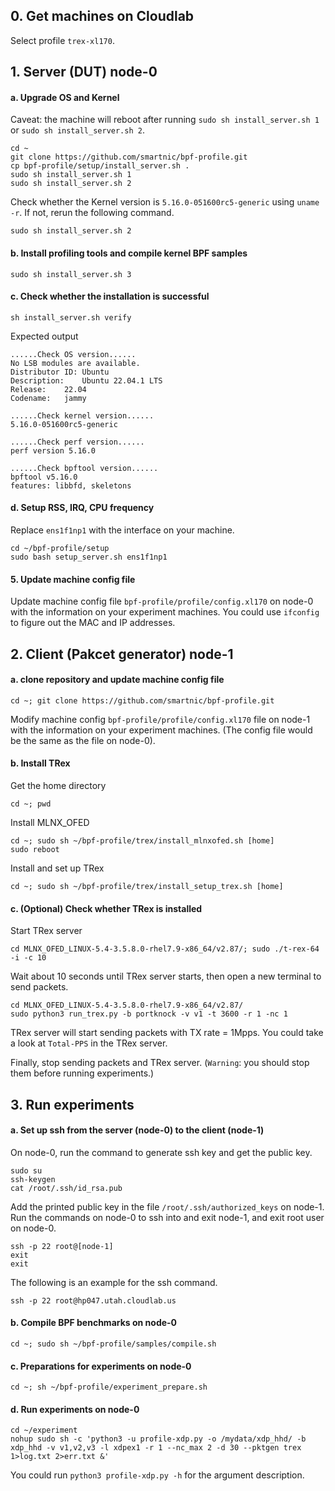 ## 0. Get machines on Cloudlab

Select profile `trex-xl170`.

## 1. Server (DUT) node-0

#### a. Upgrade OS and Kernel

Caveat: the machine will reboot after running `sudo sh install_server.sh 1` or `sudo sh install_server.sh 2`.
```
cd ~
git clone https://github.com/smartnic/bpf-profile.git
cp bpf-profile/setup/install_server.sh .
sudo sh install_server.sh 1
sudo sh install_server.sh 2
```
Check whether the Kernel version is `5.16.0-051600rc5-generic` using `uname -r`. If not, rerun the following command.
```
sudo sh install_server.sh 2
```

#### b. Install profiling tools and compile kernel BPF samples
```
sudo sh install_server.sh 3
```

#### c. Check whether the installation is successful

```
sh install_server.sh verify
```
Expected output
```
......Check OS version......
No LSB modules are available.
Distributor ID:	Ubuntu
Description:	Ubuntu 22.04.1 LTS
Release:	22.04
Codename:	jammy

......Check kernel version......
5.16.0-051600rc5-generic

......Check perf version......
perf version 5.16.0

......Check bpftool version......
bpftool v5.16.0
features: libbfd, skeletons
```

#### d. Setup RSS, IRQ, CPU frequency
Replace `ens1f1np1` with the interface on your machine.
```
cd ~/bpf-profile/setup
sudo bash setup_server.sh ens1f1np1
```

#### 5. Update machine config file 

Update machine config file `bpf-profile/profile/config.xl170` on node-0 with the information on your experiment machines. You could use `ifconfig` to figure out the MAC and IP addresses.

## 2. Client (Pakcet generator) node-1

#### a. clone repository and update machine config file
```
cd ~; git clone https://github.com/smartnic/bpf-profile.git
```

Modify machine config `bpf-profile/profile/config.xl170` file on node-1 with the information on your experiment machines. (The config file would be the same as the file on node-0).


#### b. Install TRex
Get the home directory
```
cd ~; pwd
```

Install MLNX_OFED
```
cd ~; sudo sh ~/bpf-profile/trex/install_mlnxofed.sh [home]
sudo reboot
```

Install and set up TRex
```
cd ~; sudo sh ~/bpf-profile/trex/install_setup_trex.sh [home]
```

#### c. (Optional) Check whether TRex is installed
Start TRex server
```
cd MLNX_OFED_LINUX-5.4-3.5.8.0-rhel7.9-x86_64/v2.87/; sudo ./t-rex-64 -i -c 10
```
Wait about 10 seconds until TRex server starts, then open a new terminal to send packets.
```
cd MLNX_OFED_LINUX-5.4-3.5.8.0-rhel7.9-x86_64/v2.87/
sudo python3 run_trex.py -b portknock -v v1 -t 3600 -r 1 -nc 1
```
TRex server will start sending packets with TX rate = 1Mpps. You could take a look at `Total-PPS` in the TRex server.

Finally, stop sending packets and TRex server. (`Warning`: you should stop them before running experiments.)

## 3. Run experiments
#### a. Set up ssh from the server (node-0) to the client (node-1)
On node-0, run the command to generate ssh key and get the public key.
```
sudo su
ssh-keygen
cat /root/.ssh/id_rsa.pub
```
Add the printed public key in the file `/root/.ssh/authorized_keys` on node-1.
Run the commands on node-0 to ssh into and exit node-1, and exit root user on node-0.
```
ssh -p 22 root@[node-1]
exit
exit
```
The following is an example for the ssh command.
```
ssh -p 22 root@hp047.utah.cloudlab.us
```

#### b. Compile BPF benchmarks on node-0
```
cd ~; sudo sh ~/bpf-profile/samples/compile.sh
```

#### c. Preparations for experiments on node-0
```
cd ~; sh ~/bpf-profile/experiment_prepare.sh
```

#### d. Run experiments on node-0
```
cd ~/experiment
nohup sudo sh -c 'python3 -u profile-xdp.py -o /mydata/xdp_hhd/ -b xdp_hhd -v v1,v2,v3 -l xdpex1 -r 1 --nc_max 2 -d 30 --pktgen trex 1>log.txt 2>err.txt &'
```
You could run `python3 profile-xdp.py -h` for the argument description.
